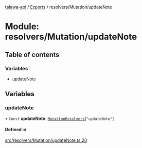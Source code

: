 [talawa-api](../README.md) / [Exports](../modules.md) / resolvers/Mutation/updateNote

# Module: resolvers/Mutation/updateNote

## Table of contents

### Variables

- [updateNote](resolvers_Mutation_updateNote.md#updatenote)

## Variables

### updateNote

• `Const` **updateNote**: [`MutationResolvers`](types_generatedGraphQLTypes.md#mutationresolvers)[``"updateNote"``]

#### Defined in

[src/resolvers/Mutation/updateNote.ts:20](https://github.com/PalisadoesFoundation/talawa-api/blob/636e51c/src/resolvers/Mutation/updateNote.ts#L20)
